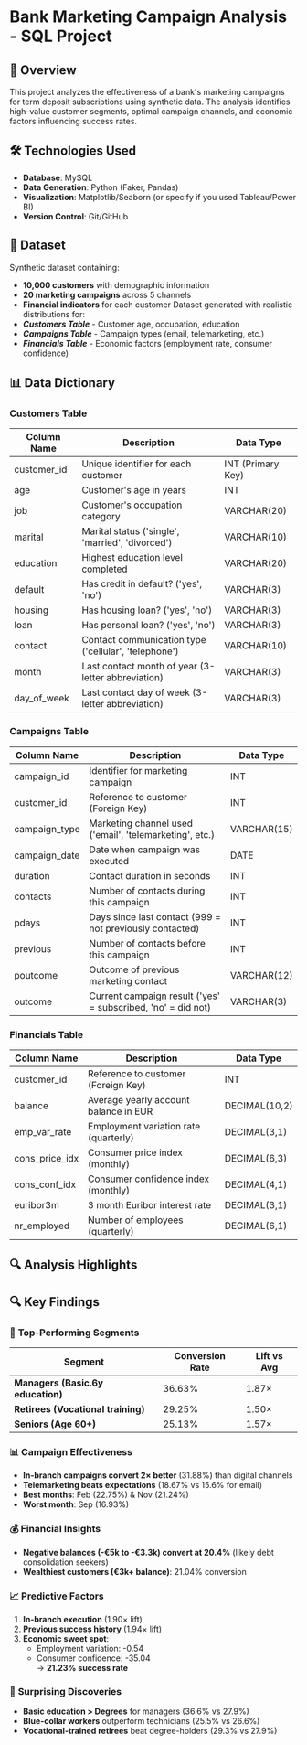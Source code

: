 # Bank Marketing Campaign Analysis - SQL Project
## 📌 Overview
This project analyzes the effectiveness of a bank's marketing campaigns for term deposit subscriptions using synthetic data. The analysis identifies high-value customer segments, optimal campaign channels, and economic factors influencing success rates.

## 🛠️ Technologies Used
- **Database**: MySQL
- **Data Generation**: Python (Faker, Pandas)
- **Visualization**: Matplotlib/Seaborn (or specify if you used Tableau/Power BI)
- **Version Control**: Git/GitHub

## 📂 Dataset
Synthetic dataset containing:
- **10,000 customers** with demographic information
- **20 marketing campaigns** across 5 channels
- **Financial indicators** for each customer
Dataset generated with realistic distributions for:
- ***Customers Table*** - Customer age, occupation, education
- ***Campaigns Table*** - Campaign types (email, telemarketing, etc.)
- ***Financials Table*** - Economic factors (employment rate, consumer confidence)

## 📊 Data Dictionary

### Customers Table
| Column Name | Description | Data Type |
|-------------|-------------|-----------|
| customer_id | Unique identifier for each customer | INT (Primary Key) |
| age | Customer's age in years | INT |
| job | Customer's occupation category | VARCHAR(20) |
| marital | Marital status ('single', 'married', 'divorced') | VARCHAR(10) |
| education | Highest education level completed | VARCHAR(20) |
| default | Has credit in default? ('yes', 'no') | VARCHAR(3) |
| housing | Has housing loan? ('yes', 'no') | VARCHAR(3) |
| loan | Has personal loan? ('yes', 'no') | VARCHAR(3) |
| contact | Contact communication type ('cellular', 'telephone') | VARCHAR(10) |
| month | Last contact month of year (3-letter abbreviation) | VARCHAR(3) |
| day_of_week | Last contact day of week (3-letter abbreviation) | VARCHAR(3) |

### Campaigns Table
| Column Name | Description | Data Type |
|-------------|-------------|-----------|
| campaign_id | Identifier for marketing campaign | INT |
| customer_id | Reference to customer (Foreign Key) | INT |
| campaign_type | Marketing channel used ('email', 'telemarketing', etc.) | VARCHAR(15) |
| campaign_date | Date when campaign was executed | DATE |
| duration | Contact duration in seconds | INT |
| contacts | Number of contacts during this campaign | INT |
| pdays | Days since last contact (999 = not previously contacted) | INT |
| previous | Number of contacts before this campaign | INT |
| poutcome | Outcome of previous marketing contact | VARCHAR(12) |
| outcome | Current campaign result ('yes' = subscribed, 'no' = did not) | VARCHAR(3) |

### Financials Table
| Column Name | Description | Data Type |
|-------------|-------------|-----------|
| customer_id | Reference to customer (Foreign Key) | INT |
| balance | Average yearly account balance in EUR | DECIMAL(10,2) |
| emp_var_rate | Employment variation rate (quarterly) | DECIMAL(3,1) |
| cons_price_idx | Consumer price index (monthly) | DECIMAL(6,3) |
| cons_conf_idx | Consumer confidence index (monthly) | DECIMAL(4,1) |
| euribor3m | 3 month Euribor interest rate | DECIMAL(3,1) |
| nr_employed | Number of employees (quarterly) | DECIMAL(6,1) |


## 🔍 Analysis Highlights

## 🔍 Key Findings

### 🎯 **Top-Performing Segments**
| Segment | Conversion Rate | Lift vs Avg |
|---------|-----------------|-------------|
| **Managers (Basic.6y education)** | 36.63% | 1.87× |
| **Retirees (Vocational training)** | 29.25% | 1.50× |
| **Seniors (Age 60+)** | 25.13% | 1.57× |

### 📊 **Campaign Effectiveness**
- **In-branch campaigns convert 2× better** (31.88%) than digital channels  
- **Telemarketing beats expectations** (18.67% vs 15.6% for email)  
- **Best months**: Feb (22.75%) & Nov (21.24%)  
- **Worst month**: Sep (16.93%)  

### 💰 **Financial Insights**
- **Negative balances (-€5k to -€3.3k) convert at 20.4%** (likely debt consolidation seekers)  
- **Wealthiest customers (€3k+ balance)**: 21.04% conversion  

### 📈 **Predictive Factors**
1. **In-branch execution** (1.90× lift)  
2. **Previous success history** (1.94× lift)  
3. **Economic sweet spot**:  
   - Employment variation: -0.54  
   - Consumer confidence: -35.04  
   → **21.23% success rate**  

### 🧩 **Surprising Discoveries**
- **Basic education > Degrees** for managers (36.6% vs 27.9%)  
- **Blue-collar workers** outperform technicians (25.5% vs 26.6%)  
- **Vocational-trained retirees** beat degree-holders (29.3% vs 27.9%)  

